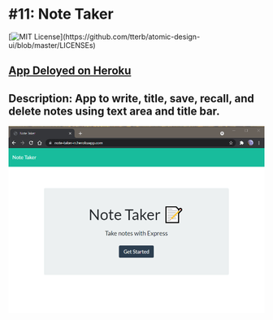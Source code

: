 # #11: Note Taker

[![MIT License](https://img.shields.io/apm/l/atomic-design-ui.svg?)](https://github.com/tterb/atomic-design-ui/blob/master/LICENSEs)

## [App Deloyed on Heroku](https://note-taker-rr.herokuapp.com/)

## Description: App to write, title, save, recall, and delete notes using text area and title bar.

![Start Page](./readme-images/start-page.png)
